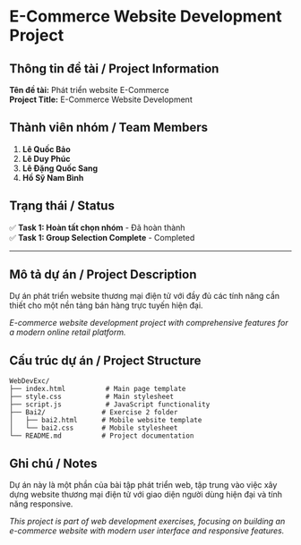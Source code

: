 # E-Commerce Website Development Project

## Thông tin đề tài / Project Information
**Tên đề tài:** Phát triển website E-Commerce  
**Project Title:** E-Commerce Website Development

## Thành viên nhóm / Team Members

1. **Lê Quốc Bảo**
2. **Lê Duy Phúc**  
3. **Lê Đặng Quốc Sang**
4. **Hồ Sỹ Nam Bình**

## Trạng thái / Status
✅ **Task 1: Hoàn tất chọn nhóm** - Đã hoàn thành  
✅ **Task 1: Group Selection Complete** - Completed

---

## Mô tả dự án / Project Description
Dự án phát triển website thương mại điện tử với đầy đủ các tính năng cần thiết cho một nền tảng bán hàng trực tuyến hiện đại.

*E-commerce website development project with comprehensive features for a modern online retail platform.*

## Cấu trúc dự án / Project Structure
```
WebDevExc/
├── index.html          # Main page template
├── style.css           # Main stylesheet
├── script.js           # JavaScript functionality
├── Bai2/              # Exercise 2 folder
│   ├── bai2.html      # Mobile website template
│   └── bai2.css       # Mobile stylesheet
└── README.md          # Project documentation
```

## Ghi chú / Notes
Dự án này là một phần của bài tập phát triển web, tập trung vào việc xây dựng website thương mại điện tử với giao diện người dùng hiện đại và tính năng responsive.

*This project is part of web development exercises, focusing on building an e-commerce website with modern user interface and responsive features.*